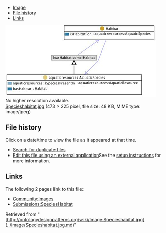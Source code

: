 * [Image](../Image/Specieshabitat.jpg.md#file)
* [File history](../Image/Specieshabitat.jpg.md#filehistory)
* [Links](../Image/Specieshabitat.jpg.md#filelinks)

[![Image:Specieshabitat.jpg](../images/6/63/Specieshabitat.jpg)](../images/6/63/Specieshabitat.jpg)  
No higher resolution available.  
[Specieshabitat.jpg](../images/6/63/Specieshabitat.jpg)‎ (473 × 225 pixel, file size: 48 KB, MIME type: image/jpeg)

## File history

Click on a date/time to view the file as it appeared at that time.



  
* [Search for duplicate files](http://ontologydesignpatterns.org/wiki/Special:FileDuplicateSearch/Specieshabitat.jpg "Special:FileDuplicateSearch/Specieshabitat.jpg")
* [Edit this file using an external application](http://ontologydesignpatterns.org/wiki/index.php?title=Image:Specieshabitat.jpg&action=edit&externaledit=true&mode=file "Image:Specieshabitat.jpg")See the [setup instructions](http://www.mediawiki.org/wiki/Manual:External_editors "http://www.mediawiki.org/wiki/Manual:External_editors") for more information.

## Links



The following 2 pages link to this file:


* [Community:Images](../Community/Images.md "Community:Images")
* [Submissions:SpeciesHabitat](../Submissions/SpeciesHabitat.md "Submissions:SpeciesHabitat")


Retrieved from "[http://ontologydesignpatterns.org/wiki/Image:Specieshabitat.jpg](../Image/Specieshabitat.jpg.md)"